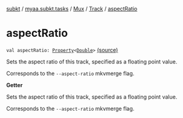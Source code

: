 [subkt](../../../index.md) / [myaa.subkt.tasks](../../index.md) / [Mux](../index.md) / [Track](index.md) / [aspectRatio](./aspect-ratio.md)

# aspectRatio

`val aspectRatio: `[`Property`](https://docs.gradle.org/current/javadoc/org/gradle/api/provider/Property.html)`<`[`Double`](https://kotlinlang.org/api/latest/jvm/stdlib/kotlin/-double/index.html)`>` [(source)](https://github.com/Myaamori/SubKt/blob/0.1.11/src/main/kotlin/myaa/subkt/tasks/muxtask.kt#L262)

Sets the aspect ratio of this track, specified as a floating point value.

Corresponds to the `--aspect-ratio` mkvmerge flag.

**Getter**

Sets the aspect ratio of this track, specified as a floating point value.

Corresponds to the `--aspect-ratio` mkvmerge flag.

